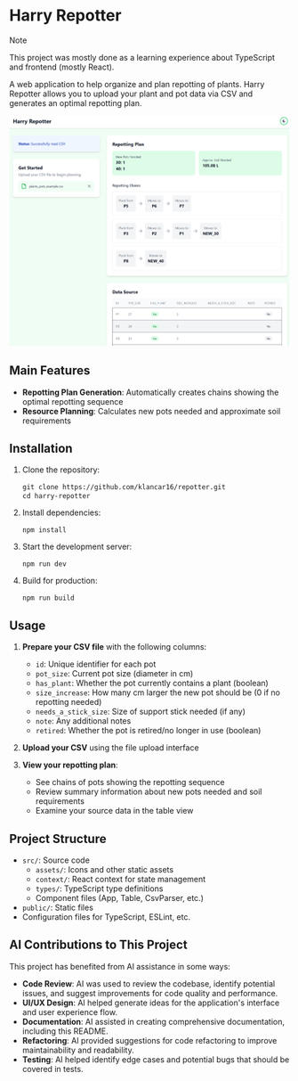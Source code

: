 # Harry Repotter

> [!NOTE]
> This project was mostly done as a learning experience about TypeScript and frontend (mostly React).

A web application to help organize and plan repotting of plants. Harry Repotter allows you to upload your plant and pot data via CSV and generates an optimal repotting plan.

![Harry Repotter Screenshot](public/screenshot.png)


## Main Features
- **Repotting Plan Generation**: Automatically creates chains showing the optimal repotting sequence
- **Resource Planning**: Calculates new pots needed and approximate soil requirements


## Installation

1. Clone the repository:
   ```
   git clone https://github.com/klancar16/repotter.git
   cd harry-repotter
   ```

2. Install dependencies:
   ```
   npm install
   ```

3. Start the development server:
   ```
   npm run dev
   ```

4. Build for production:
   ```
   npm run build
   ```

## Usage

1. **Prepare your CSV file** with the following columns:
    - `id`: Unique identifier for each pot
    - `pot_size`: Current pot size (diameter in cm)
    - `has_plant`: Whether the pot currently contains a plant (boolean)
    - `size_increase`: How many cm larger the new pot should be (0 if no repotting needed)
    - `needs_a_stick_size`: Size of support stick needed (if any)
    - `note`: Any additional notes
    - `retired`: Whether the pot is retired/no longer in use (boolean)

2. **Upload your CSV** using the file upload interface

3. **View your repotting plan**:
    - See chains of pots showing the repotting sequence
    - Review summary information about new pots needed and soil requirements
    - Examine your source data in the table view

## Project Structure

- `src/`: Source code
    - `assets/`: Icons and other static assets
    - `context/`: React context for state management
    - `types/`: TypeScript type definitions
    - Component files (App, Table, CsvParser, etc.)
- `public/`: Static files
- Configuration files for TypeScript, ESLint, etc.

## AI Contributions to This Project

This project has benefited from AI assistance in some ways:

- **Code Review**: AI was used to review the codebase, identify potential issues, and suggest improvements for code quality and performance.
- **UI/UX Design**: AI helped generate ideas for the application's interface and user experience flow.
- **Documentation**: AI assisted in creating comprehensive documentation, including this README.
- **Refactoring**: AI provided suggestions for code refactoring to improve maintainability and readability.
- **Testing**: AI helped identify edge cases and potential bugs that should be covered in tests.
